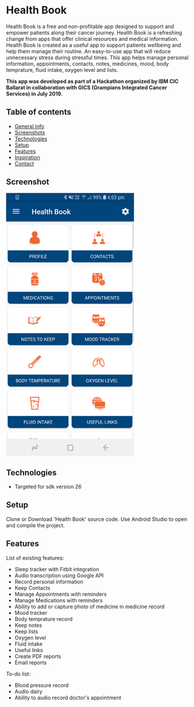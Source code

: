 # Health Book
Health Book is a free and non-profitable app designed to support and empower patients along their cancer journey. Health Book is a refreshing change from apps that offer clinical resources and medical information. Health Book is created as a useful app to support patients wellbeing and help them manage their routine. An easy-to-use app that will reduce unnecessary stress during stressful times. This app helps manage personal information, appointments, contacts, notes, medicines, mood, body temprature, fluid intake, oxygen level and lists. 

**This app was developed as part of a Hackathon organized by IBM CIC Ballarat in collaboration with GICS (Grampians Integrated Cancer Services) in July 2019.**

## Table of contents
* [General info](#general-info)
* [Screenshots](#screenshots)
* [Technologies](#technologies)
* [Setup](#setup)
* [Features](#features)
* [Inspiration](#inspiration)
* [Contact](#contact)

## Screenshot
<img src="./docs/Screenshot_20190721_Health_Book.jpg" alt="Example screenshot" width="350"/>

## Technologies
* Targeted for sdk version 26

## Setup
Clone or Download 'Health Book' source code. Use Android Studio to open and compile the project.

## Features
List of existing features:
* Sleep tracker with Fitbit integration
* Audio transcription using Google API
* Record personal information
* Keep Contacts
* Manage Appointments with reminders
* Manage Medications with reminders
* Ability to add or capture photo of medicine in medicine record
* Mood tracker
* Body temprature record
* Keep notes
* Keep lists
* Oxygen level
* Fluid intake
* Useful links
* Create PDF reports
* Email reports

To-do list:
* Blood pressure record
* Audio dairy
* Ability to audio record doctor's appointment

